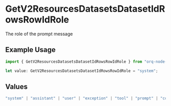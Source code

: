 # GetV2ResourcesDatasetsDatasetIdRowsRowIdRole

The role of the prompt message

## Example Usage

```typescript
import { GetV2ResourcesDatasetsDatasetIdRowsRowIdRole } from "orq-node-client/models/operations";

let value: GetV2ResourcesDatasetsDatasetIdRowsRowIdRole = "system";
```

## Values

```typescript
"system" | "assistant" | "user" | "exception" | "tool" | "prompt" | "correction" | "expected_output"
```